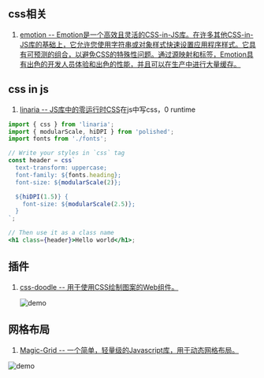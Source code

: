 ## css相关
1. [emotion -- Emotion是一个高效且灵活的CSS-in-JS库。在许多其他CSS-in-JS库的基础上，它允许您使用字符串或对象样式快速设置应用程序样式。它具有可预测的组合，以避免CSS的特殊性问题。通过源映射和标签，Emotion具有出色的开发人员体验和出色的性能，并且可以在生产中进行大量缓存。](https://github.com/emotion-js/emotion)
## css in js
1. [linaria -- JS库中的零运行时CSS](https://github.com/callstack/linaria)在js中写css，0 runtime
```jsx
import { css } from 'linaria';
import { modularScale, hiDPI } from 'polished';
import fonts from './fonts';

// Write your styles in `css` tag
const header = css`
  text-transform: uppercase;
  font-family: ${fonts.heading};
  font-size: ${modularScale(2)};

  ${hiDPI(1.5)} {
    font-size: ${modularScale(2.5)};
  }
`;

// Then use it as a class name
<h1 class={header}>Hello world</h1>;
```
## 插件
1. [css-doodle -- 用于使用CSS绘制图案的Web组件。](https://github.com/css-doodle/css-doodle)

    ![demo](https://github.com/css-doodle/css-doodle/raw/master/screenshot/doodle.png)
## 网格布局
1. [Magic-Grid -- 一个简单，轻量级的Javascript库，用于动态网格布局。](https://github.com/e-oj/Magic-Grid)

![demo](https://camo.githubusercontent.com/c81d42594b1b2fccd509ff83e8872f20fcd1de8a/687474703a2f2f64726976652e676f6f676c652e636f6d2f75633f6578706f72743d766965772669643d3137324553505a447751496637764c4d656c756e2d5f34526157445f2d6a39342d)